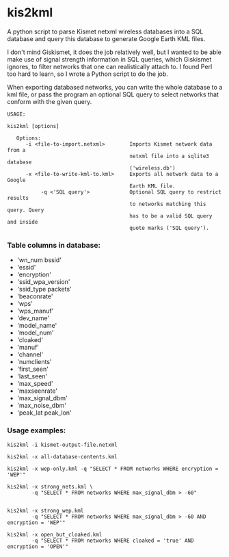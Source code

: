 # kis2kml

A python script to parse Kismet netxml wireless databases into a SQL database
and query this database to generate Google Earth KML files.

I don't mind Giskismet, it does the job relatively well, but I wanted to be
able make use of signal strength information in SQL queries, which Giskismet
ignores, to filter networks that one can realistically attach to. I found Perl
too hard to learn, so I wrote a Python script to do the job.

When exporting databased networks, you can write the whole database to a kml
file, or pass the program an optional SQL query to select networks that conform
with the given query.

```
USAGE:

kis2kml [options]

   Options:
      -i <file-to-import.netxml>        Imports Kismet network data from a
                                        netxml file into a sqlite3 database
                                        ('wireless.db')
      -x <file-to-write-kml-to.kml>     Exports all network data to a Google
                                        Earth KML file.
           -q <'SQL query'>             Optional SQL query to restrict results
                                        to networks matching this query. Query
                                        has to be a valid SQL query and inside
                                        quote marks ('SQL query').
```                                   
### Table columns in database:

-  'wn_num bssid' <br>
-  'essid' <br>
-  'encryption' <br>
-  'ssid_wpa_version' <br>
-  'ssid_type packets' <br>
-  'beaconrate' <br>
-  'wps' <br>
-  'wps_manuf' <br>
-  'dev_name' <br>
-  'model_name'<br>
-  'model_num' <br>
-  'cloaked' <br>
-  'manuf' <br>
-  'channel' <br>
-  'numclients' <br>
-  'first_seen' <br>
-  'last_seen' <br>
-  'max_speed' <br>
-  'maxseenrate' <br>
-  'max_signal_dbm'<br>
-  'max_noise_dbm' <br>
-  'peak_lat peak_lon'<br>

### Usage examples:

```
kis2kml -i kismet-output-file.netxml

kis2kml -x all-database-contents.kml

kis2kml -x wep-only.kml -q "SELECT * FROM networks WHERE encryption = 'WEP'"

kis2kml -x strong_nets.kml \
        -q "SELECT * FROM networks WHERE max_signal_dbm > -60"


kis2kml -x strong_wep.kml
        -q "SELECT * FROM networks WHERE max_signal_dbm > -60 AND encryption = 'WEP'"

kis2kml -x open_but_cloaked.kml
        -q "SELECT * FROM networks WHERE cloaked = 'true' AND encryption = 'OPEN'"
```

